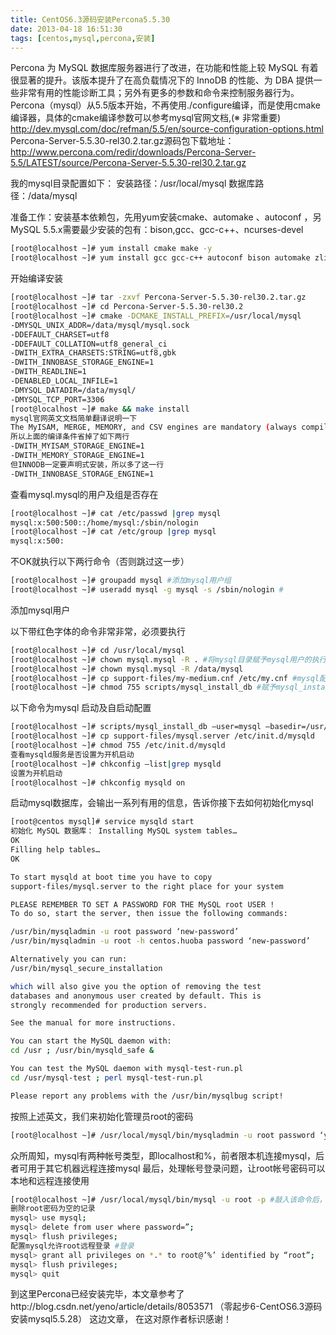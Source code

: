 ```yaml
---
title: CentOS6.3源码安装Percona5.5.30
date: 2013-04-18 16:51:30
tags: [centos,mysql,percona,安装]
---
```

Percona 为 MySQL 数据库服务器进行了改进，在功能和性能上较 MySQL 有着很显著的提升。该版本提升了在高负载情况下的 InnoDB 的性能、为 DBA 提供一些非常有用的性能诊断工具；另外有更多的参数和命令来控制服务器行为。
Percona（mysql）从5.5版本开始，不再使用./configure编译，而是使用cmake编译器，具体的cmake编译参数可以参考mysql官网文档,(※ 非常重要)
http://dev.mysql.com/doc/refman/5.5/en/source-configuration-options.html
Percona-Server-5.5.30-rel30.2.tar.gz源码包下载地址：
http://www.percona.com/redir/downloads/Percona-Server-5.5/LATEST/source/Percona-Server-5.5.30-rel30.2.tar.gz

我的mysql目录配置如下：
安装路径：/usr/local/mysql
数据库路径：/data/mysql

准备工作：安装基本依赖包，先用yum安装cmake、automake 、autoconf ，另MySQL 5.5.x需要最少安装的包有：bison,gcc、gcc-c++、ncurses-devel
```bash
[root@localhost ~]# yum install cmake make -y
[root@localhost ~]# yum install gcc gcc-c++ autoconf bison automake zlib* fiex* libxml* ncurses-devel libmcrypt* libtool-ltdl-devel* -y
```
开始编译安装
```bash
[root@localhost ~]# tar -zxvf Percona-Server-5.5.30-rel30.2.tar.gz
[root@localhost ~]# cd Percona-Server-5.5.30-rel30.2
[root@localhost ~]# cmake -DCMAKE_INSTALL_PREFIX=/usr/local/mysql
-DMYSQL_UNIX_ADDR=/data/mysql/mysql.sock
-DDEFAULT_CHARSET=utf8
-DDEFAULT_COLLATION=utf8_general_ci
-DWITH_EXTRA_CHARSETS:STRING=utf8,gbk
-DWITH_INNOBASE_STORAGE_ENGINE=1
-DWITH_READLINE=1
-DENABLED_LOCAL_INFILE=1
-DMYSQL_DATADIR=/data/mysql/
-DMYSQL_TCP_PORT=3306
[root@localhost ~]# make && make install
mysql官网英文文档简单翻译说明一下
The MyISAM, MERGE, MEMORY, and CSV engines are mandatory (always compiled into the server) and need not be installed explicitly.（说明：mysql默认支持的数据库引擎有MyISAM, MERGE, MEMORY, CSV，无需在编译时再声明）
所以上面的编译条件省掉了如下两行
-DWITH_MYISAM_STORAGE_ENGINE=1
-DWITH_MEMORY_STORAGE_ENGINE=1
但INNODB一定要声明式安装，所以多了这一行
-DWITH_INNOBASE_STORAGE_ENGINE=1
```
查看mysql.mysql的用户及组是否存在
```bash
[root@localhost ~]# cat /etc/passwd |grep mysql
mysql:x:500:500::/home/mysql:/sbin/nologin
[root@localhost ~]# cat /etc/group |grep mysql
mysql:x:500:
```
不OK就执行以下两行命令（否则跳过这一步）
```bash
[root@localhost ~]# groupadd mysql #添加mysql用户组
[root@localhost ~]# useradd mysql -g mysql -s /sbin/nologin # 
```
添加mysql用户

以下带红色字体的命令非常非常，必须要执行
```bash
[root@localhost ~]# cd /usr/local/mysql
[root@localhost ~]# chown mysql.mysql -R . #将mysql目录赋予mysql用户的执行权限
[root@localhost ~]# chown mysql.mysql -R /data/mysql
[root@localhost ~]# cp support-files/my-medium.cnf /etc/my.cnf #mysql配置文件
[root@localhost ~]# chmod 755 scripts/mysql_install_db #赋予mysql_install_db执行权限
```
以下命令为mysql 启动及自启动配置
```bash
[root@localhost ~]# scripts/mysql_install_db –user=mysql –basedir=/usr/local/mysql –datadir=/data/mysql/
[root@localhost ~]# cp support-files/mysql.server /etc/init.d/mysqld
[root@localhost ~]# chmod 755 /etc/init.d/mysqld
查看mysqld服务是否设置为开机启动
[root@localhost ~]# chkconfig –list|grep mysqld
设置为开机启动
[root@localhost ~]# chkconfig mysqld on
```
启动mysql数据库，会输出一系列有用的信息，告诉你接下去如何初始化mysql
```bash
[root@centos mysql]# service mysqld start
初始化 MySQL 数据库： Installing MySQL system tables…
OK
Filling help tables…
OK

To start mysqld at boot time you have to copy
support-files/mysql.server to the right place for your system

PLEASE REMEMBER TO SET A PASSWORD FOR THE MySQL root USER !
To do so, start the server, then issue the following commands:

/usr/bin/mysqladmin -u root password ‘new-password’
/usr/bin/mysqladmin -u root -h centos.huoba password ‘new-password’

Alternatively you can run:
/usr/bin/mysql_secure_installation

which will also give you the option of removing the test
databases and anonymous user created by default. This is
strongly recommended for production servers.

See the manual for more instructions.

You can start the MySQL daemon with:
cd /usr ; /usr/bin/mysqld_safe &

You can test the MySQL daemon with mysql-test-run.pl
cd /usr/mysql-test ; perl mysql-test-run.pl

Please report any problems with the /usr/bin/mysqlbug script!
```
按照上述英文，我们来初始化管理员root的密码
```bash
[root@localhost ~]# /usr/local/mysql/bin/mysqladmin -u root password ‘yourpassword’
```
众所周知，mysql有两种帐号类型，即localhost和%，前者限本机连接mysql，后者可用于其它机器远程连接mysql
最后，处理帐号登录问题，让root帐号密码可以本地和远程连接使用
```bash
[root@localhost ~]# /usr/local/mysql/bin/mysql -u root -p #敲入该命令后，屏幕会提示输入密码，输入上一步设置的yourpassword
删除root密码为空的记录
mysql> use mysql;
mysql> delete from user where password=”;
mysql> flush privileges;
配置mysql允许root远程登录 #登录
mysql> grant all privileges on *.* to root@’%’ identified by “root”;
mysql> flush privileges;
mysql> quit
```
到这里Percona已经安装完毕，本文章参考了http://blog.csdn.net/yeno/article/details/8053571 （零起步6-CentOS6.3源码安装mysql5.5.28） 这边文章， 在这对原作者标识感谢！
